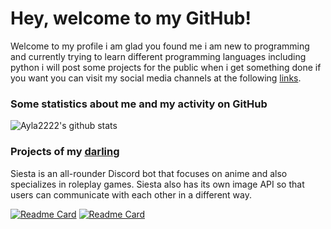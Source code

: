 # Hey, welcome to my GitHub!

Welcome to my profile i am glad you found me i am new to programming and currently trying to learn different programming languages including python i will post some projects for the public when i get something done if you want you can visit my social media channels at the following [links](https://ayla.error44.tech/).

### Some statistics about me and my activity on GitHub

![Ayla2222's github stats](https://github-readme-stats.vercel.app/api?username=Ayla2222&show_icons=true&title_color=fff&icon_color=79ff97&text_color=9f9f9f&bg_color=151515&hide_border=True)

### Projects of my [darling](https://github.com/Error44s)
Siesta is an all-rounder Discord bot that focuses on anime and also specializes in roleplay games. Siesta also has its own image API so that users can communicate with each other in a different way.

[![Readme Card](https://github-readme-stats.vercel.app/api/pin/?username=SiestaBot&repo=Examples&layout=compact&theme=dark&hide_border=True&show_owner=True)](https://github.com/SiestaBot/Bot) [![Readme Card](https://github-readme-stats.vercel.app/api/pin/?username=SiestaBot&repo=Bot&layout=compact&theme=dark&hide_border=True&show_owner=True)](https://github.com/SiestaBot/Bot)
